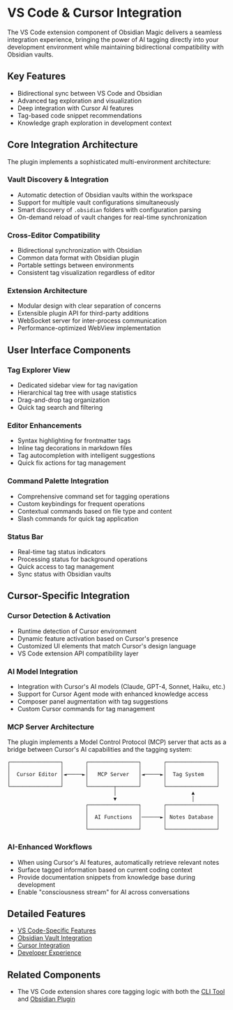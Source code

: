 # VS Code & Cursor Integration

The VS Code extension component of Obsidian Magic delivers a seamless integration experience, bringing the power of AI tagging directly into your development environment while maintaining bidirectional compatibility with Obsidian vaults.

## Key Features

- Bidirectional sync between VS Code and Obsidian
- Advanced tag exploration and visualization
- Deep integration with Cursor AI features
- Tag-based code snippet recommendations
- Knowledge graph exploration in development context

## Core Integration Architecture

The plugin implements a sophisticated multi-environment architecture:

### Vault Discovery & Integration

- Automatic detection of Obsidian vaults within the workspace
- Support for multiple vault configurations simultaneously
- Smart discovery of `.obsidian` folders with configuration parsing
- On-demand reload of vault changes for real-time synchronization

### Cross-Editor Compatibility

- Bidirectional synchronization with Obsidian
- Common data format with Obsidian plugin
- Portable settings between environments
- Consistent tag visualization regardless of editor

### Extension Architecture

- Modular design with clear separation of concerns
- Extensible plugin API for third-party additions
- WebSocket server for inter-process communication
- Performance-optimized WebView implementation

## User Interface Components

### Tag Explorer View

- Dedicated sidebar view for tag navigation
- Hierarchical tag tree with usage statistics
- Drag-and-drop tag organization
- Quick tag search and filtering

### Editor Enhancements

- Syntax highlighting for frontmatter tags
- Inline tag decorations in markdown files
- Tag autocompletion with intelligent suggestions
- Quick fix actions for tag management

### Command Palette Integration

- Comprehensive command set for tagging operations
- Custom keybindings for frequent operations
- Contextual commands based on file type and content
- Slash commands for quick tag application

### Status Bar

- Real-time tag status indicators
- Processing status for background operations
- Quick access to tag management
- Sync status with Obsidian vaults

## Cursor-Specific Integration

### Cursor Detection & Activation

- Runtime detection of Cursor environment
- Dynamic feature activation based on Cursor's presence
- Customized UI elements that match Cursor's design language
- VS Code extension API compatibility layer

### AI Model Integration

- Integration with Cursor's AI models (Claude, GPT-4, Sonnet, Haiku, etc.)
- Support for Cursor Agent mode with enhanced knowledge access
- Composer panel augmentation with tag suggestions
- Custom Cursor commands for tag management

### MCP Server Architecture

The plugin implements a Model Control Protocol (MCP) server that acts as a bridge between Cursor's AI capabilities and the tagging system:

```
┌────────────────┐       ┌────────────────┐       ┌────────────────┐
│                │       │                │       │                │
│  Cursor Editor │◄─────►│   MCP Server   │◄─────►│  Tag System    │
│                │       │                │       │                │
└────────────────┘       └────────┬───────┘       └────────────────┘
                                  │                        ▲
                                  ▼                        │
                         ┌────────────────┐       ┌────────────────┐
                         │                │       │                │
                         │  AI Functions  │──────►│ Notes Database │
                         │                │       │                │
                         └────────────────┘       └────────────────┘
```

### AI-Enhanced Workflows

- When using Cursor's AI features, automatically retrieve relevant notes
- Surface tagged information based on current coding context
- Provide documentation snippets from knowledge base during development
- Enable "consciousness stream" for AI across conversations

## Detailed Features

- [VS Code-Specific Features](./vscode-features.md)
- [Obsidian Vault Integration](./vault-integration.md)
- [Cursor Integration](./cursor-integration.md)
- [Developer Experience](./developer-experience.md)

## Related Components

- The VS Code extension shares core tagging logic with both the [CLI Tool](../cli/cli-overview.md) and [Obsidian Plugin](../obsidian-plugin/plugin-overview.md) 